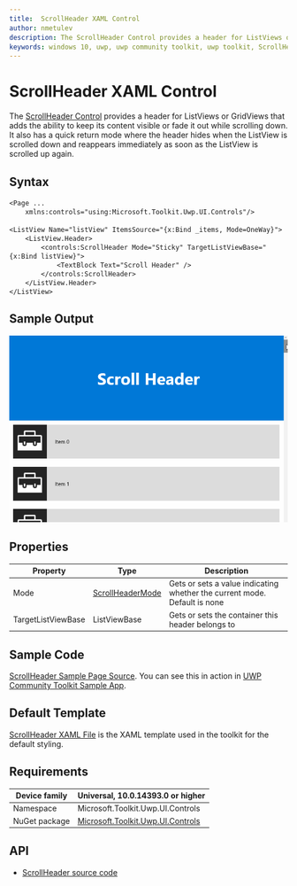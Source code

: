 ```yaml
---
title:  ScrollHeader XAML Control
author: nmetulev
description: The ScrollHeader Control provides a header for ListViews or GridViews that adds the ability to keep its content visible or fade it out while scrolling down.
keywords: windows 10, uwp, uwp community toolkit, uwp toolkit, ScrollHeader, XAML Control, xaml
---
```


# ScrollHeader XAML Control

The [ScrollHeader Control](https://docs.microsoft.com/dotnet/api/microsoft.toolkit.uwp.ui.controls.scrollheader) provides a header for ListViews or GridViews that adds the ability to keep its content visible or fade it out while scrolling down. It also has a quick return mode where the header hides when the ListView is scrolled down and reappears immediately as soon as the ListView is scrolled up again.

## Syntax

```xaml
<Page ...
    xmlns:controls="using:Microsoft.Toolkit.Uwp.UI.Controls"/>

<ListView Name="listView" ItemsSource="{x:Bind _items, Mode=OneWay}">
	<ListView.Header>
		<controls:ScrollHeader Mode="Sticky" TargetListViewBase="{x:Bind listView}">
			<TextBlock Text="Scroll Header" />
		</controls:ScrollHeader>
	</ListView.Header>
</ListView>
```

## Sample Output

![ScrollHeader animation](../resources/images/Controls/ScrollHeader.gif)

## Properties

| Property | Type | Description |
| -- | -- | -- |
| Mode | [ScrollHeaderMode](https://docs.microsoft.com/dotnet/api/microsoft.toolkit.uwp.ui.controls.scrollheadermode) | Gets or sets a value indicating whether the current mode. Default is none |
| TargetListViewBase | ListViewBase | Gets or sets the container this header belongs to |

## Sample Code

[ScrollHeader Sample Page Source](https://github.com/Microsoft/UWPCommunityToolkit/tree/master/Microsoft.Toolkit.Uwp.SampleApp/SamplePages/ScrollHeader). You can see this in action in [UWP Community Toolkit Sample App](https://www.microsoft.com/store/apps/9NBLGGH4TLCQ).

## Default Template

[ScrollHeader XAML File](https://github.com/Microsoft/UWPCommunityToolkit/blob/master/Microsoft.Toolkit.Uwp.UI.Controls/ScrollHeader/ScrollHeader.xaml) is the XAML template used in the toolkit for the default styling.

## Requirements

| Device family | Universal, 10.0.14393.0 or higher |
| -- | -- |
| Namespace | Microsoft.Toolkit.Uwp.UI.Controls |
| NuGet package | [Microsoft.Toolkit.Uwp.UI.Controls](https://www.nuget.org/packages/Microsoft.Toolkit.Uwp.UI.Controls/) |

## API

* [ScrollHeader source code](https://github.com/Microsoft/UWPCommunityToolkit/tree/master/Microsoft.Toolkit.Uwp.UI.Controls/ScrollHeader)

